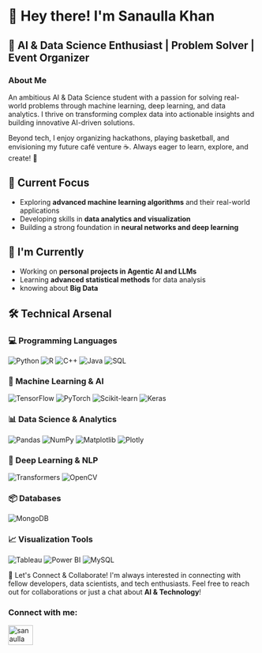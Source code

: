 # 👋 Hey there! I'm Sanaulla Khan  

## 🚀 AI & Data Science Enthusiast | Problem Solver | Event Organizer  

### **About Me**  

An ambitious AI & Data Science student with a passion for solving real-world problems through machine learning, deep learning, and data analytics. I thrive on transforming complex data into actionable insights and building innovative AI-driven solutions.

Beyond tech, I enjoy organizing hackathons, playing basketball, and envisioning my future café venture ☕. Always eager to learn, explore, and create! 🚀
## 🎯 Current Focus
- Exploring **advanced machine learning algorithms** and their real-world applications
- Developing skills in **data analytics and visualization**
- Building a strong foundation in **neural networks and deep learning**

## 🌱 I'm Currently
- Working on **personal projects in Agentic AI and LLMs**
- Learning **advanced statistical methods** for data analysis
- knowing about **Big Data**
  
## 🛠️ Technical Arsenal

### 💻 Programming Languages
![Python](https://img.shields.io/badge/Python-3776AB?style=for-the-badge&logo=python&logoColor=white)
![R](https://img.shields.io/badge/R-276DC3?style=for-the-badge&logo=r&logoColor=white)
![C++](https://img.shields.io/badge/C++-00599C?style=for-the-badge&logo=cplusplus&logoColor=white)
![Java](https://img.shields.io/badge/Java-ED8B00?style=for-the-badge&logo=openjdk&logoColor=white)
![SQL](https://img.shields.io/badge/SQL-4479A1?style=for-the-badge&logo=amazon%20rds&logoColor=white)


### 🤖 Machine Learning & AI
![TensorFlow](https://img.shields.io/badge/TensorFlow-FF6F00?style=for-the-badge&logo=tensorflow&logoColor=white)
![PyTorch](https://img.shields.io/badge/PyTorch-EE4C2C?style=for-the-badge&logo=pytorch&logoColor=white)
![Scikit-learn](https://img.shields.io/badge/Scikit%20Learn-F7931E?style=for-the-badge&logo=scikitlearn&logoColor=white)
![Keras](https://img.shields.io/badge/Keras-D00000?style=for-the-badge&logo=keras&logoColor=white)

### 📊 Data Science & Analytics
![Pandas](https://img.shields.io/badge/Pandas-150458?style=for-the-badge&logo=pandas&logoColor=white)
![NumPy](https://img.shields.io/badge/NumPy-013243?style=for-the-badge&logo=numpy&logoColor=white)
![Matplotlib](https://img.shields.io/badge/Matplotlib-11557C?style=for-the-badge&logo=python&logoColor=white)
![Plotly](https://img.shields.io/badge/Plotly-3F4F75?style=for-the-badge&logo=plotly&logoColor=white)


### 🧠 Deep Learning & NLP
![Transformers](https://img.shields.io/badge/Transformers-0088CC?style=for-the-badge&logo=huggingface&logoColor=white)
![OpenCV](https://img.shields.io/badge/OpenCV-5C3EE8?style=for-the-badge&logo=opencv&logoColor=white)

### 📦 Databases 
![MongoDB](https://img.shields.io/badge/MongoDB-47A248?style=for-the-badge&logo=mongodb&logoColor=white)

### 📈 Visualization Tools
![Tableau](https://img.shields.io/badge/Tableau-E97627?style=for-the-badge&logo=tableau&logoColor=white)
![Power BI](https://img.shields.io/badge/Power%20BI-F2C811?style=for-the-badge&logo=powerbi&logoColor=white)
![MySQL](https://img.shields.io/badge/MySQL-005C84?style=for-the-badge&logo=mysql&logoColor=white)

🤝 Let's Connect & Collaborate!
I'm always interested in connecting with fellow developers, data scientists, and tech enthusiasts. Feel free to reach out for collaborations or just a chat about **AI & Technology**!
<h3 align="left">Connect with me:</h3>
<p align="left">
<a href="https://linkedin.com/in/sanaulla khan pailvi" target="blank"><img align="center" src="https://raw.githubusercontent.com/rahuldkjain/github-profile-readme-generator/master/src/images/icons/Social/linked-in-alt.svg" alt="sanaulla khan pailvi" height="40" width="50" /></a>
</p>






